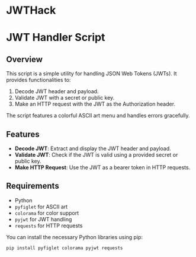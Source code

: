 # JWTHack

# JWT Handler Script

## Overview

This script is a simple utility for handling JSON Web Tokens (JWTs). It provides functionalities to:
1. Decode JWT header and payload.
2. Validate JWT with a secret or public key.
3. Make an HTTP request with the JWT as the Authorization header.

The script features a colorful ASCII art menu and handles errors gracefully.

## Features

- **Decode JWT**: Extract and display the JWT header and payload.
- **Validate JWT**: Check if the JWT is valid using a provided secret or public key.
- **Make HTTP Request**: Use the JWT as a bearer token in HTTP requests.

## Requirements

- Python 
- `pyfiglet` for ASCII art
- `colorama` for color support
- `pyjwt` for JWT handling
- `requests` for HTTP requests

You can install the necessary Python libraries using pip:

```bash
pip install pyfiglet colorama pyjwt requests
